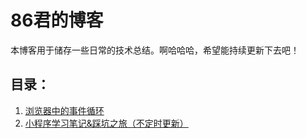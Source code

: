 # 86君的博客
本博客用于储存一些日常的技术总结。啊哈哈哈，希望能持续更新下去吧！
## 目录：
1. [浏览器中的事件循环](https://github.com/liubinis86/blog/issues/1)
2. [小程序学习笔记&踩坑之旅（不定时更新）](https://github.com/liubinis86/blog/issues/2)

